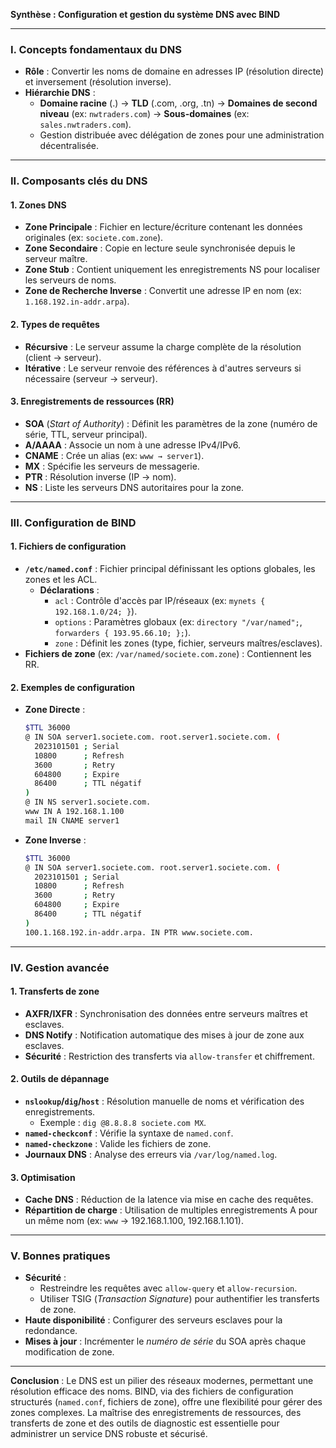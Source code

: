 **Synthèse : Configuration et gestion du système DNS avec BIND**

---

### **I. Concepts fondamentaux du DNS**
- **Rôle** : Convertir les noms de domaine en adresses IP (résolution directe) et inversement (résolution inverse).
- **Hiérarchie DNS** :
  - **Domaine racine** (.) → **TLD** (.com, .org, .tn) → **Domaines de second niveau** (ex: `nwtraders.com`) → **Sous-domaines** (ex: `sales.nwtraders.com`).
  - Gestion distribuée avec délégation de zones pour une administration décentralisée.

---

### **II. Composants clés du DNS**
#### **1. Zones DNS**
- **Zone Principale** : Fichier en lecture/écriture contenant les données originales (ex: `societe.com.zone`).
- **Zone Secondaire** : Copie en lecture seule synchronisée depuis le serveur maître.
- **Zone Stub** : Contient uniquement les enregistrements NS pour localiser les serveurs de noms.
- **Zone de Recherche Inverse** : Convertit une adresse IP en nom (ex: `1.168.192.in-addr.arpa`).

#### **2. Types de requêtes**
- **Récursive** : Le serveur assume la charge complète de la résolution (client → serveur).
- **Itérative** : Le serveur renvoie des références à d'autres serveurs si nécessaire (serveur → serveur).

#### **3. Enregistrements de ressources (RR)**
- **SOA** (*Start of Authority*) : Définit les paramètres de la zone (numéro de série, TTL, serveur principal).
- **A/AAAA** : Associe un nom à une adresse IPv4/IPv6.
- **CNAME** : Crée un alias (ex: `www → server1`).
- **MX** : Spécifie les serveurs de messagerie.
- **PTR** : Résolution inverse (IP → nom).
- **NS** : Liste les serveurs DNS autoritaires pour la zone.

---

### **III. Configuration de BIND**
#### **1. Fichiers de configuration**
- **`/etc/named.conf`** : Fichier principal définissant les options globales, les zones et les ACL.
  - **Déclarations** :
    - `acl` : Contrôle d'accès par IP/réseaux (ex: `mynets { 192.168.1.0/24; }`).
    - `options` : Paramètres globaux (ex: `directory "/var/named";`, `forwarders { 193.95.66.10; };`).
    - `zone` : Définit les zones (type, fichier, serveurs maîtres/esclaves).
- **Fichiers de zone** (ex: `/var/named/societe.com.zone`) : Contiennent les RR.

#### **2. Exemples de configuration**
- **Zone Directe** :
  ```bash
  $TTL 36000
  @ IN SOA server1.societe.com. root.server1.societe.com. (
    2023101501 ; Serial
    10800      ; Refresh
    3600       ; Retry
    604800     ; Expire
    86400      ; TTL négatif
  )
  @ IN NS server1.societe.com.
  www IN A 192.168.1.100
  mail IN CNAME server1
  ```
- **Zone Inverse** :
  ```bash
  $TTL 36000
  @ IN SOA server1.societe.com. root.server1.societe.com. (
    2023101501 ; Serial
    10800      ; Refresh
    3600       ; Retry
    604800     ; Expire
    86400      ; TTL négatif
  )
  100.1.168.192.in-addr.arpa. IN PTR www.societe.com.
  ```

---

### **IV. Gestion avancée**
#### **1. Transferts de zone**
- **AXFR/IXFR** : Synchronisation des données entre serveurs maîtres et esclaves.
- **DNS Notify** : Notification automatique des mises à jour de zone aux esclaves.
- **Sécurité** : Restriction des transferts via `allow-transfer` et chiffrement.

#### **2. Outils de dépannage**
- **`nslookup`/`dig`/`host`** : Résolution manuelle de noms et vérification des enregistrements.
  - Exemple : `dig @8.8.8.8 societe.com MX`.
- **`named-checkconf`** : Vérifie la syntaxe de `named.conf`.
- **`named-checkzone`** : Valide les fichiers de zone.
- **Journaux DNS** : Analyse des erreurs via `/var/log/named.log`.

#### **3. Optimisation**
- **Cache DNS** : Réduction de la latence via mise en cache des requêtes.
- **Répartition de charge** : Utilisation de multiples enregistrements A pour un même nom (ex: `www` → 192.168.1.100, 192.168.1.101).

---

### **V. Bonnes pratiques**
- **Sécurité** :
  - Restreindre les requêtes avec `allow-query` et `allow-recursion`.
  - Utiliser TSIG (*Transaction Signature*) pour authentifier les transferts de zone.
- **Haute disponibilité** : Configurer des serveurs esclaves pour la redondance.
- **Mises à jour** : Incrémenter le *numéro de série* du SOA après chaque modification de zone.

---

**Conclusion** : Le DNS est un pilier des réseaux modernes, permettant une résolution efficace des noms. BIND, via des fichiers de configuration structurés (`named.conf`, fichiers de zone), offre une flexibilité pour gérer des zones complexes. La maîtrise des enregistrements de ressources, des transferts de zone et des outils de diagnostic est essentielle pour administrer un service DNS robuste et sécurisé.